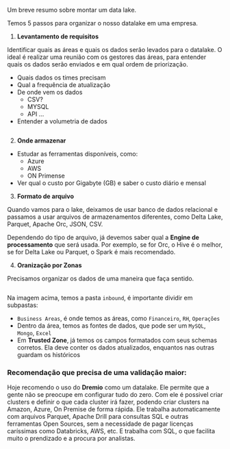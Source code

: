 Um breve resumo sobre montar um data lake.

Temos 5 passos para organizar o nosso datalake em uma empresa.


1) **Levantamento de requisitos**

Identificar quais as áreas e quais os dados serão levados para o datalake. O ideal é realizar uma reunião com os gestores das áreas, para entender quais os dados serão enviados e em qual ordem de priorização.

- Quais dados os times precisam
- Qual a frequência de atualização
- De onde vem os dados
  - CSV?
  - MYSQL
  - API ...
- Entender a volumetria de dados

<p align="center">
    <img src="https://meusapps.top/estudos/imagens-publicas/piramide-decisao-dados.png" alt="">
</p>

2) **Onde armazenar**

- Estudar as ferramentas disponíveis, como:
   - Azure
   - AWS
   - ON Primense
- Ver qual o custo por Gigabyte (GB) e saber o custo diário e mensal

3) **Formato de arquivo**

Quando vamos para o lake, deixamos de usar banco de dados relacional e passamos a usar arquivos de armazenamentos diferentes, como Delta Lake, Parquet, Apache Orc, JSON, CSV.

Dependendo do tipo de arquivo, já devemos saber qual a **Engine de processamento** que será usada. Por exemplo, se for Orc, o Hive é o melhor, se for Delta Lake ou Parquet, o Spark é mais recomendado.

4) **Oranização por Zonas**

Precisamos organizar os dados de uma maneira que faça sentido.

<p align="center">
    <img src="https://meusapps.top/estudos/imagens-publicas/zonas-datalake.png" alt="">
</p>

Na imagem acima, temos a pasta `inbound`, é importante dividir em subpastas:
- `Business Areas`, é onde temos as áreas, como `Financeiro`, `RH`, `Operações`
- Dentro da área, temos as fontes de dados, que pode ser um `MySQL`, `Mongo`, `Excel`
- Em **Trusted Zone**, já temos os campos formatados com seus schemas corretos. Ela deve conter os dados atualizados, enquantos nas outras guardam os históricos

### Recomendação que precisa de uma validação maior:

Hoje recomendo o uso do **Dremio** como um datalake. Ele permite que a gente não se preocupe em configurar tudo do zero. Com ele é possivel criar clusters e definir o que cada cluster irá fazer, podendo criar clusters na Amazon, Azure, On Premise de forma rápida. Ele trabalha automaticamente com arquivos Parquet, Apache Drill para consultas SQL e outras ferramentas Open Sources, sem a necessidade de pagar licenças caríssimas como Databricks, AWS, etc. E trabalha com SQL, o que facilita muito o prendizado e a procura por analistas.